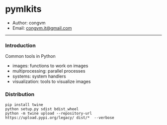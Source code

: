 # pymlkits

* Author: congvm
* Email: congvm.it@gmail.com

---

### Introduction

Common tools in Python

* images: functions to work on images
* multiprocessing: parallel processes
* systems: system handlers
* visualization: tools to visualize images

### Distribution

```
pip install twine
python setup.py sdist bdist_wheel
python -m twine upload --repository-url https://upload.pypi.org/legacy/ dist/*  --verbose
```